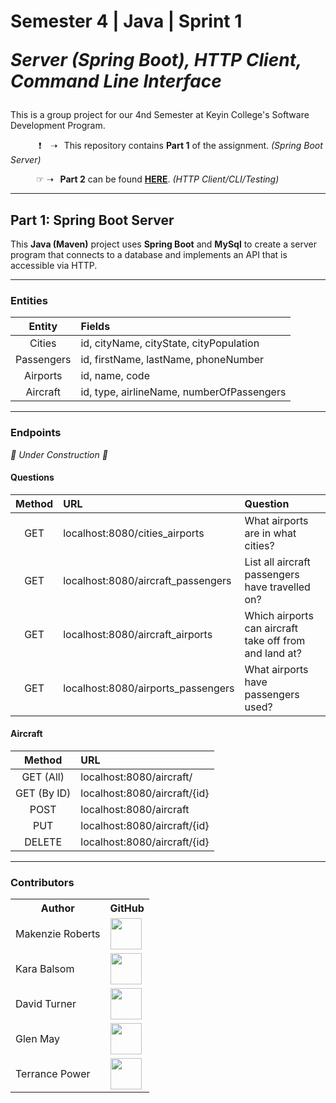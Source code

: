 <h1>Semester 4 | Java | Sprint 1
  

*Server (Spring Boot), HTTP Client, Command Line Interface*</h1>

This is a group project for our 4nd Semester at Keyin College's Software Development Program.

⠀⠀⠀⠀ ❗ ⠀➝⠀This repository contains **Part 1** of the assignment. *(Spring Boot Server)*

⠀⠀⠀⠀☞ ➝⠀**Part 2** can be found [**HERE**](https://github.com/KeyinTeamAwesome/Sem4_Sprint1_Part2). *(HTTP Client/CLI/Testing)*

---

## **Part 1:** Spring Boot Server

This **Java (Maven)** project uses **Spring Boot** and **MySql** to create a server program that connects to a database and implements an API that is accessible via HTTP.

---

### **Entities**

| Entity       | Fields                                      | 
| :----------: | :------------------------------------------ | 
|    Cities    | id, cityName, cityState, cityPopulation     |
|  Passengers  | id, firstName, lastName, phoneNumber        |
|   Airports   | id, name, code                              |
|   Aircraft   | id, type, airlineName, numberOfPassengers   |

---

### **Endpoints**

*🚧 Under Construction 🚧*

#### **Questions**

| Method      | URL                                 | Question                                               |
| :---------: | :---------------------------------- | :----------------------------------------------------- |
|     GET     | localhost:8080/cities_airports      | What airports are in what cities?                      |
|     GET     | localhost:8080/aircraft_passengers  | List all aircraft passengers have travelled on?        |
|     GET     | localhost:8080/aircraft_airports    | Which airports can aircraft take off from and land at? |
|     GET     | localhost:8080/airports_passengers  | What airports have passengers used?                    |

#### **Aircraft**

| Method      | URL                                 |
| :---------: | :---------------------------------- |
|  GET (All)  | localhost:8080/aircraft/            |
| GET (By ID) | localhost:8080/aircraft/{id}        |
|     POST    | localhost:8080/aircraft             |
|     PUT     | localhost:8080/aircraft/{id}        |
|    DELETE   | localhost:8080/aircraft/{id}        |

---

### Contributors

<table>
  <tr>
    <th>Author</th>
    <th>GitHub</th>
  </tr>
  <tr>
    <td>Makenzie Roberts</td>
    <td>
      <a href="https://github.com/MakenzieRoberts"><img height="50px" src="https://avatars.githubusercontent.com/u/100213075?v=4"></a>
    </td>
  </tr> 
  <tr>
    <td>Kara Balsom</td>
    <td>
      <a href="https://github.com/kbalsom"><img height="50px" src="https://avatars.githubusercontent.com/u/100210446?v=4"></a>
    </td>
  </tr>
  <tr>
    <td>David Turner</td>
    <td>
      <a href="https://github.com/DeToxFox"><img height="50px" src="https://avatars.githubusercontent.com/u/95373983?v=4"></a>
    </td>
  </tr>
      <td>Glen May</td>
    <td>
      <a href="https://github.com/ellis0n"><img height="50px" src="https://avatars.githubusercontent.com/u/100211236?v=4"></a>
    </td>
  </tr>
    </tr>
      <td>Terrance Power</td>
    <td>
      <a href="https://github.com/Tpower16"><img height="50px" src="https://avatars.githubusercontent.com/u/100700181?v=4"></a>
    </td>
  </tr>

</table>
